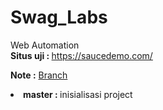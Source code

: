 # Swag_Labs
Web Automation <br>
<b> Situs uji : </b> https://saucedemo.com/ <br>

<b>Note :</b> <u>Branch</u>
<li><b>master : </b>inisialisasi project</li>